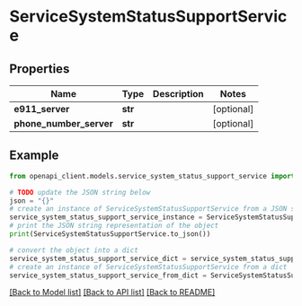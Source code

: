 # ServiceSystemStatusSupportService


## Properties

Name | Type | Description | Notes
------------ | ------------- | ------------- | -------------
**e911_server** | **str** |  | [optional] 
**phone_number_server** | **str** |  | [optional] 

## Example

```python
from openapi_client.models.service_system_status_support_service import ServiceSystemStatusSupportService

# TODO update the JSON string below
json = "{}"
# create an instance of ServiceSystemStatusSupportService from a JSON string
service_system_status_support_service_instance = ServiceSystemStatusSupportService.from_json(json)
# print the JSON string representation of the object
print(ServiceSystemStatusSupportService.to_json())

# convert the object into a dict
service_system_status_support_service_dict = service_system_status_support_service_instance.to_dict()
# create an instance of ServiceSystemStatusSupportService from a dict
service_system_status_support_service_from_dict = ServiceSystemStatusSupportService.from_dict(service_system_status_support_service_dict)
```
[[Back to Model list]](../README.md#documentation-for-models) [[Back to API list]](../README.md#documentation-for-api-endpoints) [[Back to README]](../README.md)


